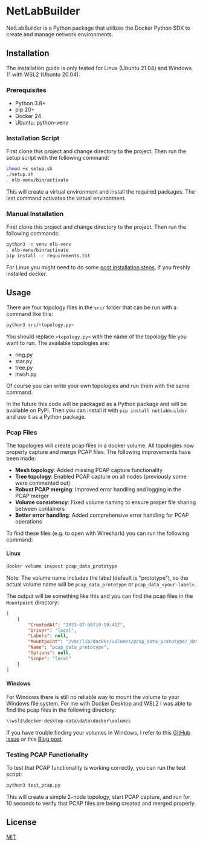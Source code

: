 # NetLabBuilder

NetLabBuilder is a Python package that utilizes the Docker Python SDK to create and manage network environments.

## Installation
The installation guide is only tested for Linux (Ubuntu 21.04) and Windows 11 with WSL2 (Ubuntu 20.04).
### Prerequisites
- Python 3.8+
- pip 20+
- Docker 24
- Ubuntu: python-venv

### Installation Script
First clone this project and change directory to the project. Then run the setup script with the following command:

```bash
chmod +x setup.sh
./setup.sh
. nlb-venv/bin/activate
```	

This will create a virtual environment and install the required packages. The last command activates the virtual environment.

### Manual Installation
First clone this project and change directory to the project. Then run the following commands:

```bash
python3 -m venv nlb-venv
. nlb-venv/bin/activate
pip install -r requirements.txt
```

For Linux you might need to do some [post installation steps](https://docs.docker.com/engine/install/linux-postinstall/), if you freshly installed docker.

## Usage
There are four topology files in the `src/` folder that can be run with a command like this:

```bash
python3 src/<topology.py>
```

You should replace `<topology.py>` with the name of the topology file you want to run. The available topologies are:
- ring.py
- star.py
- tree.py
- mesh.py

Of course you can write your own topologies and run them with the same command.

In the future this code will be packaged as a Python package and will be available on PyPI. Then you can install it with `pip install netlabbuilder` and use it as a Python package.

### Pcap Files
The topologies will create pcap files in a docker volume. All topologies now properly capture and merge PCAP files. The following improvements have been made:

- **Mesh topology**: Added missing PCAP capture functionality
- **Tree topology**: Enabled PCAP capture on all nodes (previously some were commented out)
- **Robust PCAP merging**: Improved error handling and logging in the PCAP merger
- **Volume consistency**: Fixed volume naming to ensure proper file sharing between containers
- **Better error handling**: Added comprehensive error handling for PCAP operations

To find these files (e.g. to open with Wireshark) you can run the following command:

#### Linux

```bash
docker volume inspect pcap_data_prototype
```

Note: The volume name includes the label (default is "prototype"), so the actual volume name will be `pcap_data_prototype` or `pcap_data_<your-label>`.

The output will be something like this and you can find the pcap files in the `Mountpoint` directory:

```json
[
    {
        "CreatedAt": "2023-07-06T10:19:41Z",
        "Driver": "local",
        "Labels": null,
        "Mountpoint": "/var/lib/docker/volumes/pcap_data_prototype/_data",
        "Name": "pcap_data_prototype",
        "Options": null,
        "Scope": "local"
    }
]
```

#### Windows
For Windows there is still no reliable way to mount the volume to your Windows file system. For me with Docker Desktop and WSL2 I was able to find the pcap files in the following directory:

```bash
\\wsl$\docker-desktop-data\data\docker\volumes
```

If you have trouble finding your volumes in Windows, I refer to this [GitHub issue](https://github.com/microsoft/WSL/discussions/4176) or this [Blog post](https://dev.to/kim-ch/move-docker-desktop-data-distro-out-of-system-drive-4cg2).

### Testing PCAP Functionality
To test that PCAP functionality is working correctly, you can run the test script:

```bash
python3 test_pcap.py
```

This will create a simple 2-node topology, start PCAP capture, and run for 10 seconds to verify that PCAP files are being created and merged properly.


## License
[MIT](https://choosealicense.com/licenses/mit/)
